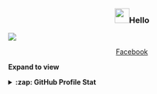 

<!-- Heading -->
<h3 align="center"><img src = "https://raw.githubusercontent.com/MartinHeinz/MartinHeinz/master/wave.gif" width = 30px>Hello</h3>

![](output.gif)


<p align="center">
  <a href="https://www.facebook.com/tquockhongsuy/">Facebook</a>
</p>

 <!-- About section -->

<!-- About section: END -->

<!-- Conecct section -->



 <!-- Conecct section: END -->
 
  <!-- GitHub section -->

 

**Expand to view**
<details>
  <summary><b>:zap: GitHub Profile Stat</b></summary>
  <img src="https://github-readme-stats.anuraghazra1.vercel.app/api?username=Niifuji&show_icons=true" />
</details>


